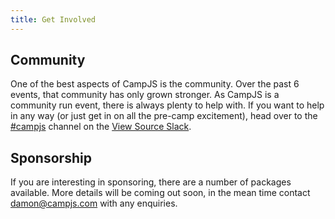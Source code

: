 ```yaml
---
title: Get Involved
---
```


## Community

One of the best aspects of CampJS is the community. Over the past 6 events, that
community has only grown stronger. As CampJS is a community run event, there is
always plenty to help with. If you want to help in any way (or just get in on
  all the pre-camp excitement), head over to the [#campjs](https://viewsource.slack.com/archives/campjs)
  channel on the [View Source Slack](http://view-source-radboats.herokuapp.com/).

## Sponsorship

If you are interesting in sponsoring, there are a number of packages available.
More details will be coming out soon, in the mean time contact
[damon@campjs.com](mailto:damon@campjs.com) with any enquiries.

